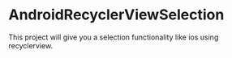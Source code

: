 # AndroidRecyclerViewSelection
This project will give you a selection functionality like ios using recyclerview.
